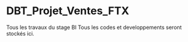 # DBT_Projet_Ventes_FTX
Tous les travaux du stage BI
Tous les codes et developpements seront stockés ici.
